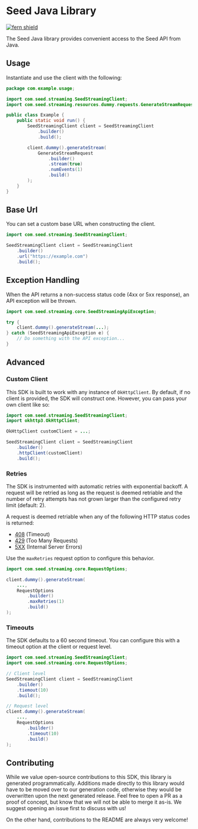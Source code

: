 # Seed Java Library

[![fern shield](https://img.shields.io/badge/%F0%9F%8C%BF-Built%20with%20Fern-brightgreen)](https://buildwithfern.com?utm_source=github&utm_medium=github&utm_campaign=readme&utm_source=Seed%2FJava)

The Seed Java library provides convenient access to the Seed API from Java.

## Usage

Instantiate and use the client with the following:

```java
package com.example.usage;

import com.seed.streaming.SeedStreamingClient;
import com.seed.streaming.resources.dummy.requests.GenerateStreamRequest;

public class Example {
    public static void run() {
        SeedStreamingClient client = SeedStreamingClient
            .builder()
            .build();

        client.dummy().generateStream(
            GenerateStreamRequest
                .builder()
                .stream(true)
                .numEvents(1)
                .build()
        );
    }
}
```

## Base Url

You can set a custom base URL when constructing the client.

```java
import com.seed.streaming.SeedStreamingClient;

SeedStreamingClient client = SeedStreamingClient
    .builder()
    .url("https://example.com")
    .build();
```

## Exception Handling

When the API returns a non-success status code (4xx or 5xx response), an API exception will be thrown.

```java
import com.seed.streaming.core.SeedStreamingApiException;

try {
    client.dummy().generateStream(...);
} catch (SeedStreamingApiException e) {
    // Do something with the API exception...
}
```

## Advanced

### Custom Client

This SDK is built to work with any instance of `OkHttpClient`. By default, if no client is provided, the SDK will construct one. 
However, you can pass your own client like so:

```java
import com.seed.streaming.SeedStreamingClient;
import okhttp3.OkHttpClient;

OkHttpClient customClient = ...;

SeedStreamingClient client = SeedStreamingClient
    .builder()
    .httpClient(customClient)
    .build();
```

### Retries

The SDK is instrumented with automatic retries with exponential backoff. A request will be retried as long
as the request is deemed retriable and the number of retry attempts has not grown larger than the configured
retry limit (default: 2).

A request is deemed retriable when any of the following HTTP status codes is returned:

- [408](https://developer.mozilla.org/en-US/docs/Web/HTTP/Status/408) (Timeout)
- [429](https://developer.mozilla.org/en-US/docs/Web/HTTP/Status/429) (Too Many Requests)
- [5XX](https://developer.mozilla.org/en-US/docs/Web/HTTP/Status/500) (Internal Server Errors)

Use the `maxRetries` request option to configure this behavior.

```java
import com.seed.streaming.core.RequestOptions;

client.dummy().generateStream(
    ...,
    RequestOptions
        .builder()
        .maxRetries(1)
        .build()
);
```

### Timeouts

The SDK defaults to a 60 second timeout. You can configure this with a timeout option at the client or request level.

```java
import com.seed.streaming.SeedStreamingClient;
import com.seed.streaming.core.RequestOptions;

// Client level
SeedStreamingClient client = SeedStreamingClient
    .builder()
    .tiemout(10)
    .build();

// Request level
client.dummy().generateStream(
    ...,
    RequestOptions
        .builder()
        .timeout(10)
        .build()
);
```

## Contributing

While we value open-source contributions to this SDK, this library is generated programmatically.
Additions made directly to this library would have to be moved over to our generation code,
otherwise they would be overwritten upon the next generated release. Feel free to open a PR as
a proof of concept, but know that we will not be able to merge it as-is. We suggest opening
an issue first to discuss with us!

On the other hand, contributions to the README are always very welcome!